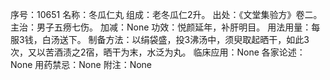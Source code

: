 序号：10651
名称：冬瓜仁丸
组成：老冬瓜仁2升。
出处：《文堂集验方》卷二。
主治：男子五痨七伤。
加减：None
功效：悦颜延年，补肝明目。
用法用量：每服3钱，白汤送下。
制备方法：以绢袋盛，投3沸汤中，须臾取起晒干，如此3次，又以苦酒渍之2宿，晒干为末，水泛为丸。
临床应用：None
各家论述：None
用药禁忌：None
附注：None
